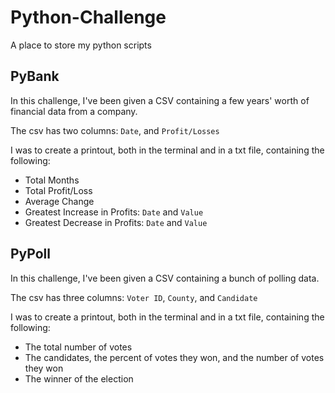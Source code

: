 # Python-Challenge
A place to store my python scripts


## PyBank

In this challenge, I've been given a CSV containing a few years' worth of financial data from a company. 

The csv has two columns: `Date`, and `Profit/Losses`

I was to create a printout, both in the terminal and in a txt file, containing the following:

- Total Months
- Total Profit/Loss
- Average Change
- Greatest Increase in Profits: `Date` and `Value`
- Greatest Decrease in Profits: `Date` and `Value`




## PyPoll

In this challenge, I've been given a CSV containing a bunch of polling data. 

The csv has three columns: `Voter ID`, `County`, and `Candidate`

I was to create a printout, both in the terminal and in a txt file, containing the following:

- The total number of votes
- The candidates, the percent of votes they won, and the number of votes they won
- The winner of the election
